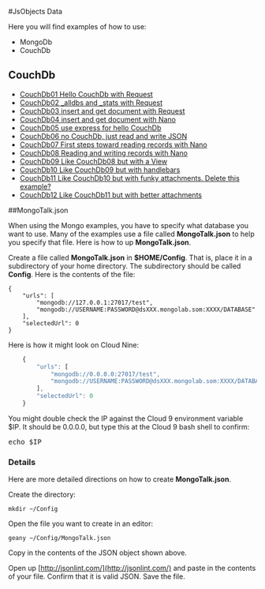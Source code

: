 #JsObjects Data

Here you will find examples of how to use:

- MongoDb
- CouchDb

## CouchDb

- [CouchDb01 Hello CouchDb with Request](https://github.com/charliecalvert/JsObjects/tree/master/Data/CouchDb01)
- [CouchDb02 _alldbs and _stats with Request](https://github.com/charliecalvert/JsObjects/tree/master/Data/CouchDb02)
- [CouchDb03 insert and get document with Request](https://github.com/charliecalvert/JsObjects/tree/master/Data/CouchDb03)
- [CouchDb04 insert and get document with Nano](https://github.com/charliecalvert/JsObjects/tree/master/Data/CouchDb04)
- [CouchDb05 use express for hello CouchDb](https://github.com/charliecalvert/JsObjects/tree/master/Data/CouchDb05)
- [CouchDb06 no CouchDb, just read and write JSON](https://github.com/charliecalvert/JsObjects/tree/master/Data/CouchDb06)
- [CouchDb07 First steps toward reading records with Nano](https://github.com/charliecalvert/JsObjects/tree/master/Data/CouchDb07)
- [CouchDb08 Reading and writing records with Nano](https://github.com/charliecalvert/JsObjects/tree/master/Data/CouchDb08)
- [CouchDb09 Like CouchDb08 but with a View](https://github.com/charliecalvert/JsObjects/tree/master/Data/CouchDb09)
- [CouchDb10 Like CouchDb09 but with handlebars](https://github.com/charliecalvert/JsObjects/tree/master/Data/CouchDb10)
- [CouchDb11 Like CouchDb10 but with funky attachments. Delete this example?](https://github.com/charliecalvert/JsObjects/tree/master/Data/CouchDb11)
- [CouchDb12 Like CouchDb11 but with better attachments](https://github.com/charliecalvert/JsObjects/tree/master/Data/CouchDb12)

##MongoTalk.json

When using the Mongo examples, you have to specify what database
you want to use. Many of the examples use a file called **MongoTalk.json**
to help you specify that file. Here is how to up **MongoTalk.json**. 

Create a file called **MongoTalk.json** in **$HOME/Config**. That is, 
place it in a subdirectory of your home directory. The subdirectory 
should be called **Config**. Here is the contents of the file:

    {
        "urls": [
            "mongodb://127.0.0.1:27017/test",
            "mongodb://USERNAME:PASSWORD@dsXXX.mongolab.som:XXXX/DATABASE"
        ],
        "selectedUrl": 0
    }
    
Here is how it might look on Cloud Nine:

```javascript
    {
        "urls": [
            "mongodb://0.0.0.0:27017/test",
            "mongodb://USERNAME:PASSWORD@dsXXX.mongolab.som:XXXX/DATABASE"
        ],
        "selectedUrl": 0
    }
```
    
You might double check the IP against the Cloud 9 environment variable $IP. It should be 0.0.0.0, but type this at the Cloud 9 bash shell to confirm:

<pre>
echo $IP
</pre>
    

### Details

Here are more detailed directions on how to create **MongoTalk.json**. 

Create the directory:

    mkdir ~/Config
    
Open the file you want to create in an editor:

    geany ~/Config/MongoTalk.json

Copy in the contents of the JSON object shown above.

Open up [http://jsonlint.com/](http://jsonlint.com/) and paste in the 
contents of your file. Confirm that it is valid JSON. Save the file.

